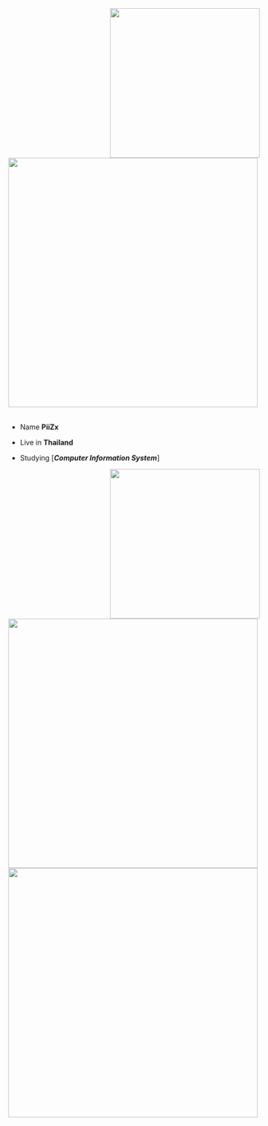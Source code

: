 <div>
<img src="" width="300" align="right" />
<br/>
<img src="./img/AboutMe-elaina.png" width="500" />
<br/>
<br/>
  
- Name **PiiZx**

- Live in **Thailand**

- Studying [***Computer Information System***]

<img src="./img/Waifu-elainaa.png" width="300" align="right" />
<br/>
<img src="./img/Repo-elaina.png" width="500" />
<br/>
<img src="./img/banner-elainaa.png" width="500" /><br/>
  